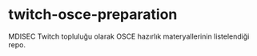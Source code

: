 # twitch-osce-preparation
MDISEC Twitch topluluğu olarak OSCE hazırlık materyallerinin listelendiği repo.
